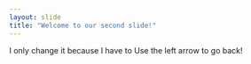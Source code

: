 ```yaml
---
layout: slide
title: "Welcome to our second slide!"
---
```

I only change it because I have to
Use the left arrow to go back!
